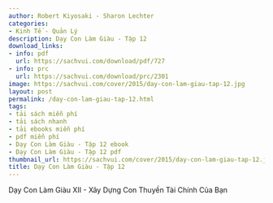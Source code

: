 ```yaml
---
author: Robert Kiyosaki - Sharon Lechter
categories:
- Kinh Tế - Quản Lý
description: Dạy Con Làm Giàu - Tập 12
download_links:
- info: pdf
  url: https://sachvui.com/download/pdf/727
- info: prc
  url: https://sachvui.com/download/prc/2301
image: https://sachvui.com/cover/2015/day-con-lam-giau-tap-12.jpg
layout: post
permalink: /day-con-lam-giau-tap-12.html
tags:
- tải sách miễn phí
- tải sách nhanh
- tải ebooks miễn phí
- pdf miễn phí
- Dạy Con Làm Giàu - Tập 12 ebook
- Dạy Con Làm Giàu - Tập 12 pdf
thumbnail_url: https://sachvui.com/cover/2015/day-con-lam-giau-tap-12.jpg
title: Dạy Con Làm Giàu - Tập 12
---
```


 <div class="item-desc text-justify"> <p>Dạy Con Làm Giàu XII - Xây Dựng Con Thuyền Tài Chính Của Bạn</p> </div>